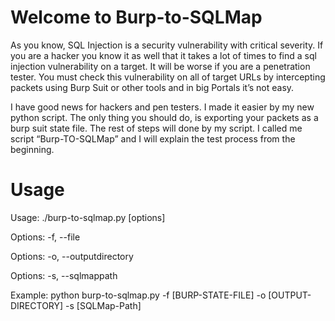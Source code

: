 # Welcome to Burp-to-SQLMap

As you know, SQL Injection is a security vulnerability with critical severity. If you are a hacker you know it as well that it takes a lot of times to find a sql injection vulnerability on a target. It will be worse if you are a penetration tester. You must check this vulnerability on all of  target URLs by intercepting packets using Burp Suit or other tools and in big Portals it’s not easy.

I have good news for hackers and pen testers. I made it easier by my new python script. The only thing you should do, is exporting your packets as a burp suit state file. The rest of steps will done by my script. I called me script “Burp-TO-SQLMap” and I will explain the test process from the beginning.


# Usage

Usage: ./burp-to-sqlmap.py [options]

  Options: -f, --file               <BurpSuit State File>
  
  Options: -o, --outputdirectory    <Output Directory>
  
  Options: -s, --sqlmappath         <SQLMap Path>
  
  Example: python burp-to-sqlmap.py -f [BURP-STATE-FILE] -o [OUTPUT-DIRECTORY] -s [SQLMap-Path]


